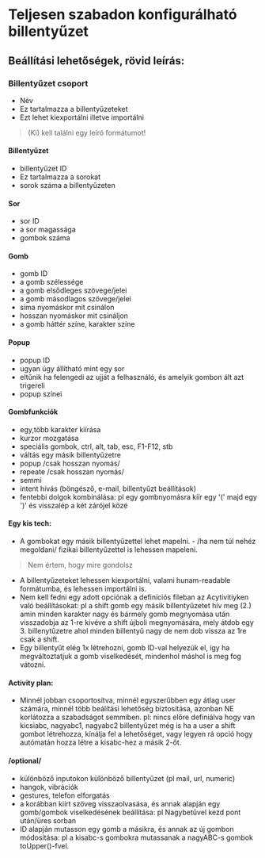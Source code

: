 # Teljesen szabadon konfigurálható billentyűzet

## Beállítási lehetőségek, rövid leírás:

### Billentyűzet csoport
- Név
- Ez tartalmazza a billentyűzeteket
- Ezt lehet kiexportálni illetve importálni
> (Ki) kell találni egy leíró formátumot!

#### Billentyűzet
- billentyűzet ID
- Ez tartalmazza a sorokat
- sorok száma a billentyűzeten

#### Sor
- sor ID
- a sor magassága
- gombok száma

#### Gomb
- gomb ID
- a gomb szélessége
- a gomb elsődleges szövege/jelei
- a gomb másodlagos szövege/jelei
- sima nyomáskor mit csinálon 
- hosszan nyomáskor mit csináljon
- a gomb háttér színe, karakter színe

#### Popup
- popup ID
- ugyan úgy állítható mint egy sor
- eltűnik ha felengedi az ujját a felhasználó, és amelyik gombon ált azt trigereli
- popup színei

#### Gombfunkciók
- egy,több karakter kiírása
- kurzor mozgatása
- speciális gombok, ctrl, alt, tab, esc, F1-F12, stb
- váltás egy másik billentyűzetre
- popup /csak hosszan nyomás/
- repeate /csak hosszan nyomás/
- semmi
- intent hívás (böngésző, e-mail, billentyűzt beállítások)
- fentebbi dolgok kombinálása: pl egy gombnyomásra kiír egy '(' majd egy ')' és visszalép a két zárójel közé


#### Egy kis tech:
- A gombokat egy másik billentyűzettel lehet mapelni. - /ha nem túl nehéz megoldani/ fizikai billentyűzettel is lehessen mapeleni.
> Nem értem, hogy mire gondolsz

- A billentyűzeteket lehessen kiexportálni, valami hunam-readable formátumba, és lehessen importálni is.
- Nem kell fedni egy adott opciónak a definíciós fileban az Acytivitiyken való beállításokat: pl a shift gomb egy másik billentyűzetet hív meg (2.) amin minden karakter nagy és bármely gomb megnyomása után visszadobja az 1-re kivéve a shift újboli megnyomására, mely átdob egy 3. billenytűzetre ahol minden billentyű nagy de nem dob vissza az 1re csak a shift.
- Egy billentyűt elég 1x létrehozni, gomb ID-val helyezük el, így ha megváltoztatjuk a gomb viselkedését, mindenhol máshol is meg fog vátozni.

#### Activity plan:
- Minnél jobban csoportosítva, minnél egyszerűbben egy átlag user számára, minnél több beálítási lehetőség biztosítása, azonban NE korlátozza a szabadságot semmiben. pl: nincs előre definiálva hogy van kicsiabc, nagyabc1, nagyabc2 billentyűzet még is ha a user a shift gombot létrehozza, kínálja fel a lehetőséget, vagy legyen rá opció hogy autómatán hozza létre a kisabc-hez a másik 2-őt.

#### /optional/
- különböző inputokon különböző billentyűzet (pl mail, url, numeric)
- hangok, vibrációk
- gestures, telefon elforgatás
- a korábban kiírt szöveg visszaolvasása, és annak alapján egy gomb/gombok viselkedésének beállítása: pl Nagybetűvel kezd pont után/üres sorban
- ID alapján mutasson egy gomb a másikra, és annak az új gombon módosítása: pl a kisabc-s gombokra mutassanak a nagyABC-s gombok toUpper()-fvel.